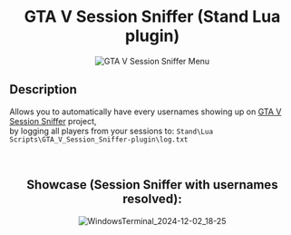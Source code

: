 <div align="center">

# GTA V Session Sniffer (Stand Lua plugin)

![GTA V Session Sniffer Menu](https://github.com/user-attachments/assets/ef068cfc-58aa-4401-a458-3355a50c589e)

</div>

## Description

Allows you to automatically have every usernames showing up on [GTA V Session Sniffer](https://github.com/BUZZARDGTA/GTA-V-Session-Sniffer) project,<br>
by logging all players from your sessions to:
`Stand\Lua Scripts\GTA_V_Session_Sniffer-plugin\log.txt`

<div align="center">

<br>

## Showcase (Session Sniffer with usernames resolved):

![WindowsTerminal_2024-12-02_18-25](https://github.com/user-attachments/assets/ff855c9b-cbad-4381-b826-4ef2fe7560ba)

</div>
